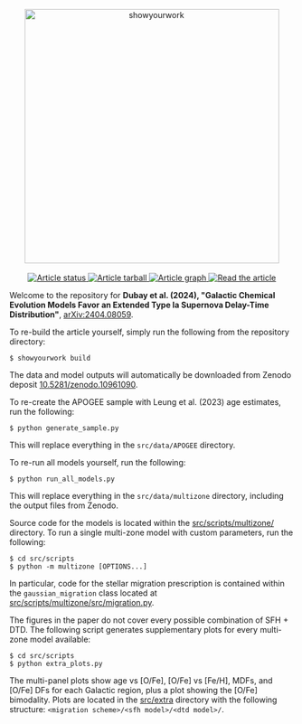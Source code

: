 <p align="center">
<a href="https://github.com/rodluger/showyourwork">
<img width = "450" src="https://raw.githubusercontent.com/rodluger/showyourwork/img/showyourwork.png" alt="showyourwork"/>
</a>
<br>
<br>
<a href="https://github.com/lodubay/galactic-dtd/actions/workflows/build.yml">
<img src="https://github.com/lodubay/galactic-dtd/actions/workflows/build.yml/badge.svg" alt="Article status"/>
</a>
<a href="https://github.com/lodubay/galactic-dtd/raw/main-pdf/arxiv.tar.gz">
<img src="https://img.shields.io/badge/article-tarball-blue.svg?style=flat" alt="Article tarball"/>
</a>
<a href="https://github.com/lodubay/galactic-dtd/raw/main-pdf/dag.pdf">
<img src="https://img.shields.io/badge/article-dag-blue.svg?style=flat" alt="Article graph"/>
</a>
<a href="https://github.com/lodubay/galactic-dtd/raw/main-pdf/ms.pdf">
<img src="https://img.shields.io/badge/article-pdf-blue.svg?style=flat" alt="Read the article"/>
</a>
</p>

Welcome to the repository for **Dubay et al. (2024), "Galactic Chemical 
Evolution Models Favor an Extended Type Ia Supernova Delay-Time Distribution"**,
[arXiv:2404.08059](https://arxiv.org/abs/2404.08059).

To re-build the article yourself, simply run the following from the repository
directory:
```
$ showyourwork build
```
The data and model outputs will automatically be downloaded from Zenodo deposit
[10.5281/zenodo.10961090](https://zenodo.org/doi/10.5281/zenodo.10961090).

To re-create the APOGEE sample with Leung et al. (2023) age estimates,
run the following:
```
$ python generate_sample.py
```
This will replace everything in the `src/data/APOGEE` directory.

To re-run all models yourself, run the following:
```
$ python run_all_models.py
```
This will replace everything in the `src/data/multizone` directory, including
the output files from Zenodo.

Source code for the models is located within the [src/scripts/multizone/](/src/scripts/multizone/) directory.
To run a single multi-zone model with custom parameters, run the following:
```
$ cd src/scripts
$ python -m multizone [OPTIONS...]
```
In particular, code for the stellar migration prescription is contained within the `gaussian_migration` class
located at
[src/scripts/multizone/src/migration.py](/src/scripts/multizone/src/migration.py).

The figures in the paper do not cover every possible combination of SFH + DTD. The following script
generates supplementary plots for every multi-zone model available:
```
$ cd src/scripts
$ python extra_plots.py
```
The multi-panel plots show age vs [O/Fe], [O/Fe] vs [Fe/H], MDFs, and [O/Fe] DFs for each Galactic region,
plus a plot showing the [O/Fe] bimodality. Plots are located in the [src/extra](/src/extra/) directory with the 
following structure:
`<migration scheme>/<sfh model>/<dtd model>/`.
